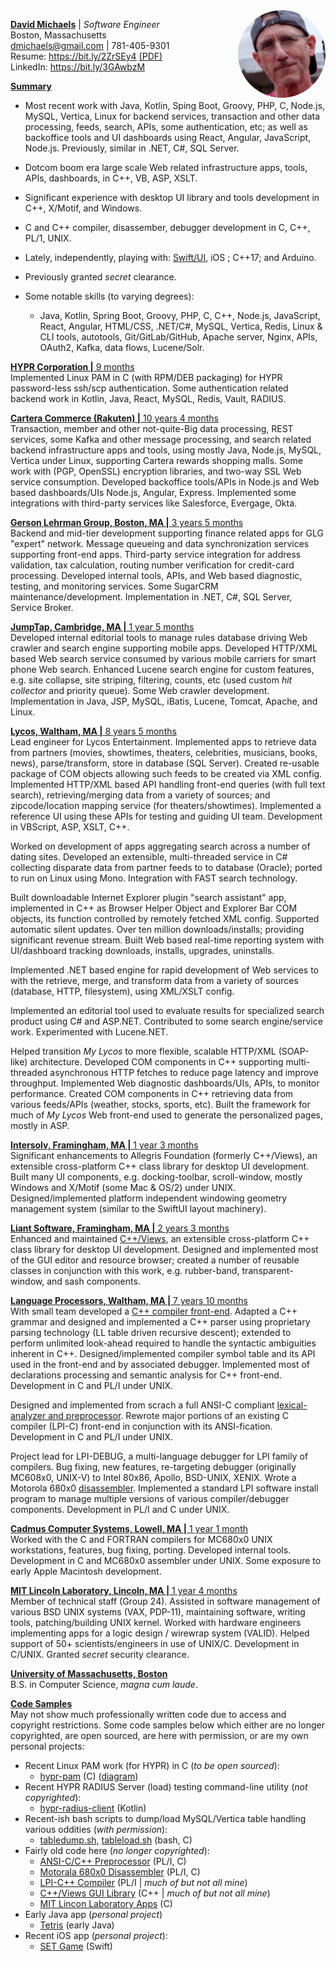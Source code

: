<img src="https://github.com/dmichaels/public/blob/master/work/photo_davidmichaels_1.jpg" height="140" align="right" style="border-radius:50%;" />

<ins>**David Michaels**</ins> | *Software Engineer* <br />
Boston, Massachusetts <br />
dmichaels@gmail.com | 781-405-9301 <br />
Resume: https://bit.ly/2ZrSEy4 [(PDF)](https://bit.ly/3bOSdAj)<br />
LinkedIn: https://bit.ly/3GAwbzM <br />

<ins>**Summary**

* Most recent work with Java, Kotlin, Sping Boot, Groovy, PHP, C, Node.js, MySQL, Vertica, Linux for backend services, transaction and other data processing, feeds, search, APIs, some authentication, etc; as well as backoffice tools and UI dashboards using React, Angular, JavaScript, Node.js. Previously, similar in .NET, C#, SQL Server.

* Dotcom boom era large scale Web related infrastructure apps, tools, APIs, dashboards, in C++, VB, ASP, XSLT.

* Significant experience with desktop UI library and tools development in C++, X/Motif, and Windows.

* C and C++ compiler, disassember, debugger development in C, C++, PL/1, UNIX.

* Lately, independently, playing with: [Swift/UI](https://github.com/dmichaels/public/tree/master/dev/xcode/SetGame), iOS ; C++17; and Arduino.

* Previously granted *secret* clearance.

* Some notable skills (to varying degrees):
  - Java, Kotlin, Spring Boot, Groovy, PHP, C, C++, Node.js, JavaScript, React, Angular, HTML/CSS, .NET/C#, MySQL, Vertica, Redis, Linux & CLI tools, autotools, Git/GitLab/GitHub, Apache server, Nginx, APIs, OAuth2, Kafka, data flows, Lucene/Solr.

<ins>**HYPR Corporation |** 9 months </ins> <br />
Implemented Linux PAM in C (with RPM/DEB packaging) for HYPR password-less ssh/scp authentication. Some authentication related backend work in Kotlin, Java, React, MySQL, Redis, Vault, RADIUS.

<ins>**Cartera Commerce (Rakuten) |** 10 years 4 months</ins> <br />
Transaction, member and other not-quite-Big data processing, REST services, some Kafka and other message processing, and search related backend infrastructure apps and tools, using mostly Java, Node.js, MySQL, Vertica under Linux, supporting Cartera rewards shopping malls. Some work with (PGP, OpenSSL) encryption libraries, and two-way SSL Web service consumption. Developed backoffice tools/APIs in Node.js and Web based dashboards/UIs Node.js, Angular, Express. Implemented some integrations with third-party services like Salesforce, Evergage, Okta.

<ins>**Gerson Lehrman Group, Boston, MA |** 3 years 5 months</ins> <br />
Backend and mid-tier development supporting finance related apps for GLG "expert" network. Message queueing and data synchronization services supporting front-end apps. Third-party service integration for address validation, tax calculation, routing number verification for credit-card processing. Developed internal tools, APIs, and Web based diagnostic, testing, and monitoring services. Some SugarCRM maintenance/development. Implementation in .NET, C#, SQL Server, Service Broker.

<ins>**JumpTap, Cambridge, MA |** 1 year 5 months</ins> <br />
Developed internal editorial tools to manage rules database driving Web crawler and search engine supporting mobile apps. Developed HTTP/XML based Web search service consumed by various mobile carriers for smart phone Web search. Enhanced Lucene search engine for custom features, e.g. site collapse, site striping, filtering, counts, etc (used custom *hit collector* and priority queue). Some Web crawler development. Implementation in Java, JSP, MySQL, iBatis, Lucene, Tomcat, Apache, and Linux.

<ins>**Lycos, Waltham, MA |** 8 years 5 months</ins> <br />
Lead engineer for Lycos Entertainment. Implemented apps to retrieve data from partners (movies, showtimes, theaters, celebrities, musicians, books, news), parse/transform, store in database (SQL Server). Created re-usable package of COM objects allowing such feeds to be created via XML config. Implemented HTTP/XML based API handling front-end queries (with full text search), retrieving/merging data from a variety of sources; and zipcode/location mapping service (for theaters/showtimes). Implemented a reference UI using these APIs for testing and guiding UI team. Development in VBScript, ASP, XSLT, C++.

Worked on development of apps aggregating search across a number of dating sites. Developed an extensible, multi-threaded service in C# collecting disparate data from partner feeds to to database (Oracle); ported to run on Linux using Mono. Integration with FAST search technology.

Built downloadable Internet Explorer plugin &quot;search assistant&quot; app, implemented in C++ as Browser Helper Object and Explorer Bar COM objects, its function controlled by remotely fetched XML config. Supported automatic silent updates. Over ten million downloads/installs; providing significant revenue stream. Built Web based real-time reporting system with UI/dashboard tracking downloads, installs, upgrades, uninstalls.

Implemented .NET based engine for rapid development of Web services to with the retrieve, merge, and transform data from a variety of sources (database, HTTP, filesystem), using XML/XSLT config.

Implemented an editorial tool used to evaluate results for specialized search product using C# and ASP.NET. Contributed to some search engine/service work. Experimented with Lucene.NET.

Helped transition *My Lycos* to more flexible, scalable HTTP/XML (SOAP-like) architecture. Developed COM components in C++ supporting multi-threaded asynchronous HTTP fetches to reduce page latency and improve throughput. Implemented Web diagnostic dashboards/UIs, APIs, to monitor performance. Created COM components in C++ retrieving data from various feeds/APIs (weather, stocks, sports, etc). Built the framework for much of *My Lycos* Web front-end used to generate the personalized pages, mostly in ASP.

<ins>**Intersolv, Framingham, MA |** 1 year 3 months</ins> <br />
Significant enhancements to Allegris Foundation (formerly C++/Views), an extensible cross-platform C++ class library for desktop UI development. Built many UI components, e.g. docking-toolbar, scroll-window, mostly Windows and X/Motif (some Mac & OS/2) under UNIX. Designed/implemented platform independent windowing geometry management system (similar to the SwiftUI layout machinery).

<ins>**Liant Software, Framingham, MA |** 2 years 3 months</ins> <br />
Enhanced and maintained <a href="https://github.com/dmichaels/public/tree/master/work/code/liant/views/src">C++/Views</a>, an extensible cross-platform C++ class library for desktop UI development. Designed and implemented most of the GUI editor and resource browser; created a number of reusable classes in conjunction with this work, e.g. rubber-band, transparent-window, and sash components.

<ins>**Language Processors, Waltham, MA |** 7 years 10 months</ins> <br />
With small team developed a <a href="https://github.com/dmichaels/public/tree/master/work/code/liant/compiler">C++ compiler front-end</a>. Adapted a C++ grammar and designed and implemented a C++ parser using proprietary parsing technology (LL table driven recursive descent); extended to perform unlimited look-ahead required to handle the syntactic ambiguities inherent in C++. Designed/implemented compiler symbol table and its API used in the front-end and by associated debugger. Implemented most of declarations processing and semantic analysis for C++ front-end. Development in C and PL/I under UNIX.

Designed and implemented from scrach a full ANSI-C compliant [lexical-analyzer and preprocessor](https://github.com/dmichaels/public/tree/master/work/code/liant/preprocessor). Rewrote major portions of an existing C compiler (LPI-C) front-end in conjunction with its ANSI-fication. Development in C and PL/I under UNIX.

Project lead for LPI-DEBUG, a multi-language debugger for LPI family of compilers. Bug fixing, new features, re-targeting debugger (originally MC608x0, UNIX-V) to Intel 80x86, Apollo, BSD-UNIX, XENIX. Wrote a Motorola 680x0 [disassembler](https://github.com/dmichaels/public/tree/master/work/code/liant/disassembler). Implemented a standard LPI software install program to manage multiple versions of various compiler/debugger components. Development in PL/I and C under UNIX.

<ins>**Cadmus Computer Systems, Lowell, MA |** 1 year 1 month</ins> <br />
Worked with the C and FORTRAN compilers for MC680x0 UNIX workstations, features, bug fixing, porting. Developed internal tools. Development in C and MC680x0 assembler under UNIX. Some exposure to early Apple Macintosh development.

<ins>**MIT Lincoln Laboratory, Lincoln, MA |** 1 year 4 months</ins> <br />
Member of technical staff (Group 24). Assisted in software management of various BSD UNIX systems (VAX, PDP-11), maintaining software, writing tools, patching/building UNIX kernel. Worked with hardware engineers implementing apps for a logic design / wirewrap system (VALID). Helped support of 50+ scientists/engineers in use of UNIX/C. Development in C/UNIX. Granted *secret* security clearance.

<ins>**University of Massachusetts, Boston**</ins> <br />
B.S. in Computer Science, *magna cum laude*.

<ins>**Code Samples**</ins> <br />
May not show much professionally written code due to access and copyright restrictions.
Some code samples below which either are no longer copyrighted, are open sourced, are here with permission, or are my own personal projects:
- Recent Linux PAM work (for HYPR) in C (_to be open sourced_):
  - <a href="https://github.com/dmichaels/public/tree/master/work/code/hypr/hypr-pam">hypr-pam</a> (C) (<a href="https://github.com/dmichaels/public/tree/master/work/code/hypr/hypr-pam/diagram.png?">diagram</a>)
- Recent HYPR RADIUS Server (load) testing command-line utility (_not copyrighted_):
  - <a href="https://github.com/dmichaels/public/tree/master/work/code/hypr/hypr-radius-client">hypr-radius-client</a> (Kotlin)
- Recent-ish bash scripts to dump/load MySQL/Vertica table handling various oddities (_with permission_):
  - <a href="https://github.com/dmichaels/public/blob/master/dev/bash/tabledump.sh">tabledump.sh</a>, <a href="https://github.com/dmichaels/public/blob/master/dev/bash/tableload.sh">tableload.sh</a> (bash, C)
- Fairly old code here (_no longer copyrighted_):
  - <a href="https://github.com/dmichaels/public/tree/master/work/code/liant/preprocessor">ANSI-C/C++ Preprocessor</a> (PL/I, C)
  - <a href="https://github.com/dmichaels/public/tree/master/work/code/liant/disassembler">Motorala 680x0 Disassembler</a> (PL/I, C)
  - <a href="https://github.com/dmichaels/public/tree/master/work/code/liant/compiler">LPI-C++ Compiler</a> (PL/I | _much of but not all mine_)
  - <a href="https://github.com/dmichaels/public/tree/master/work/code/liant/views/src">C++/Views GUI Library</a> (C++ | _much of but not all mine_)
  - <a href="https://github.com/dmichaels/public/tree/master/work/code/lincoln">MIT Lincon Laboratory Apps</a> (C)
- Early Java app (_personal project_)
  - <a href="https://github.com/dmichaels/public/tree/master/work/code/liant/views/apps/tetris">Tetris</a> (early Java)
- Recent iOS app (_personal project_):
  - <a href="https://github.com/dmichaels/public/tree/master/dev/xcode/SetGame">SET Game</a> (Swift)
